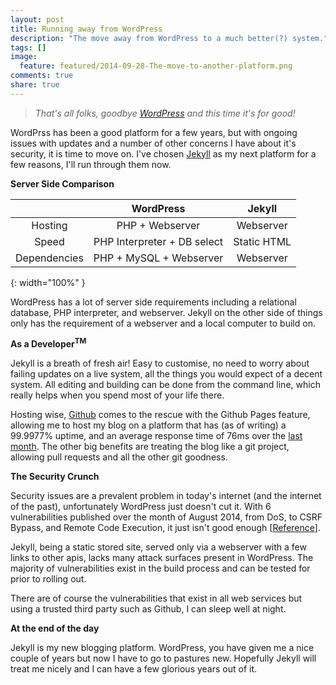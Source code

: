 ```yaml
---
layout: post
title: Running away from WordPress
description: "The move away from WordPress to a much better(?) system."
tags: []
image:
  feature: featured/2014-09-28-The-move-to-another-platform.png
comments: true
share: true
---
```


> _That's all folks, goodbye [WordPress](https://wordpress.org/) and this time it's for good!_

WordPrss has been a good platform for a few years, but with ongoing issues with updates and a number of other concerns I have about it's security, it is time to move on. I've chosen [Jekyll](http://jekyllrb.com/) as my next platform for a few reasons, I'll run through them now.

__Server Side Comparison__

|              | WordPress                   | Jekyll      |
|:------------:|:---------------------------:|:-----------:|
| Hosting      | PHP + Webserver             | Webserver   |
| Speed        | PHP Interpreter + DB select | Static HTML |
| Dependencies | PHP + MySQL + Webserver     | Webserver   |
{: width="100%" }

WordPress has a lot of server side requirements including a relational database, PHP interpreter, and webserver. Jekyll on the other side of things only has the requirement of a webserver and a local computer to build on.
<!-- more -->

__As a Developer<sup>TM</sup>__

Jekyll is a breath of fresh air! Easy to customise, no need to worry about failing updates on a live system, all the things you would expect of a decent system. All editing and building can be done from the command line, which really helps when you spend most of your life there.

Hosting wise, [Github](https://github.com) comes to the rescue with the Github Pages feature, allowing me to host my blog on a platform that has (as of writing) a 99.9977% uptime, and an average response time of 76ms over the [last month](https://status.github.com/graphs/past_month). The other big benefits are treating the blog like a git project, allowing pull requests and all the other git goodness.

__The Security Crunch__

Security issues are a prevalent problem in today's internet (and the internet of the past), unfortunately WordPress just doesn't cut it. With 6 vulnerabilities published over the month of August 2014, from DoS, to CSRF Bypass, and Remote Code Execution, it just isn't good enough [[Reference](http://www.cvedetails.com/vulnerability-list/vendor_id-2337/product_id-4096/Wordpress-Wordpress.html)].

Jekyll, being a static stored site, served only via a webserver with a few links to other apis, lacks many attack surfaces present in WordPress. The majority of vulnerabilities exist in the build process and can be tested for prior to rolling out.

There are of course the vulnerabilities that exist in all web services but using a trusted third party such as Github, I can sleep well at night.

__At the end of the day__

Jekyll is my new blogging platform. WordPress, you have given me a nice couple of years but now I have to go to pastures new. Hopefully Jekyll will treat me nicely and I can have a few glorious years out of it.

